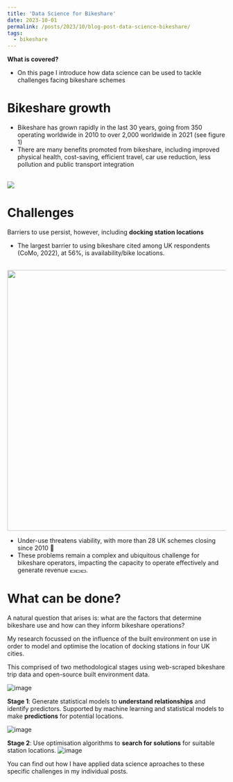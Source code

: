```yaml
---
title: 'Data Science for Bikeshare'
date: 2023-10-01
permalink: /posts/2023/10/blog-post-data-science-bikeshare/
tags:
  - bikeshare
---
```

**What is covered?**
- On this page I introduce how data science can be used to tackle challenges facing bikeshare schemes 

Bikeshare growth
===
- Bikeshare has grown rapidly in the last 30 years, going from 350 operating worldwide in 2010 to over 2,000 worldwide in 2021 (see figure 1)
- There are many benefits promoted from bikeshare, including improved physical health, cost-saving, efficient travel, car use reduction, less pollution and public transport integration

<br/><img src='https://p91g.github.io/patrick-moore.github.io/images/2023-06-30 11_46_32-Microsoft Word - Meddin map mid-2022 report_FINAL.docx (2).png'>


Challenges
===
Barriers to use persist, however, including  **docking station locations**
- The largest barrier to using bikeshare cited among UK respondents (CoMo, 2022), at 56%, is availability/bike locations. 

<br/><img src='https://p91g.github.io/patrick-moore.github.io/images/find_bss.png' width='600' height='auto'>

- Under-use threatens viability, with more than 28 UK schemes closing since 2010 🚫
- These problems remain a complex and ubiquitous challenge for bikeshare operators, impacting the capacity to operate effectively and generate revenue 💷💷💷. 

What can be done?
===
A natural question that arises is: what are the factors that determine bikeshare use and how can they inform bikeshare operations?

My research focussed on the influence of the built environment on use in order to model and optimise the location of docking stations in four UK cities. 

This comprised of two methodological stages using web-scraped bikeshare trip data and open-source built environment data.

![image](https://github.com/p91g/patrick-moore.github.io/assets/93223269/dd61f88d-1732-4c36-a20c-56b088c59707)


**Stage 1**:
Generate statistical models to **understand relationships** and identify predictors. Supported by machine learning and statistical models to make **predictions** for potential locations.

![image](https://github.com/p91g/patrick-moore.github.io/assets/93223269/6d72e701-21f3-4818-a977-a249a2d39ced)

**Stage 2**:
Use optimisation algorithms to **search for solutions** for suitable station locations. 
![image](https://github.com/p91g/patrick-moore.github.io/assets/93223269/56572c40-6bd9-46a7-ae77-35b22dde9f4f)

You can find out how I have applied data science aproaches to these specific challenges in my individual posts. 
